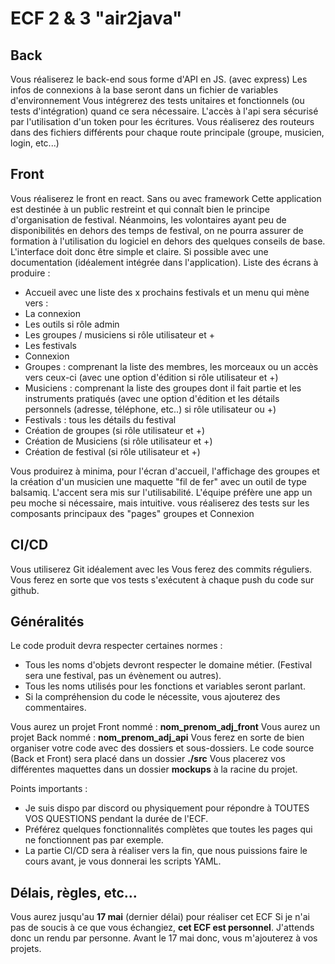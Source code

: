 # ECF 2 & 3 "air2java"


## Back

Vous réaliserez le back-end sous forme d'API en JS. (avec express) Les infos de connexions à la base seront
dans un fichier de variables d'environnement
Vous intégrerez des tests unitaires et fonctionnels (ou tests d'intégration) quand ce sera nécessaire. L'accès à
l'api sera sécurisé par l'utilisation d'un token pour les écritures. Vous réaliserez des routeurs dans des fichiers
différents pour chaque route principale (groupe, musicien, login, etc...)


## Front

Vous réaliserez le front en react. Sans ou avec framework
Cette application est destinée à un public restreint et qui connaît bien le principe d'organisation de festival.
Néanmoins, les volontaires ayant peu de disponibilités en dehors des temps de festival, on ne pourra assurer
de formation à l'utilisation du logiciel en dehors des quelques conseils de base. L'interface doit donc être
simple et claire. Si possible avec une documentation (idéalement intégrée dans l'application).
Liste des écrans à produire :  
 * Accueil avec une liste des x prochains festivals et un menu qui mène vers :
 * La connexion
 * Les outils si rôle admin
 * Les groupes / musiciens si rôle utilisateur et +
 * Les festivals
 * Connexion
 * Groupes : comprenant la liste des membres, les morceaux ou un accès vers ceux-ci (avec une option
d'édition si rôle utilisateur et +)
 * Musiciens : comprenant la liste des groupes dont il fait partie et les instruments pratiqués (avec une
option d'édition et les détails personnels (adresse, téléphone, etc..) si rôle utilisateur ou +)
 * Festivals : tous les détails du festival
 * Création de groupes (si rôle utilisateur et +)
 * Création de Musiciens (si rôle utilisateur et +)
 * Création de festival (si rôle utilisateur et +)

Vous produirez à minima, pour l'écran d'accueil, l'affichage des groupes et la création d'un musicien une
maquette "fil de fer" avec un outil de type balsamiq.
L'accent sera mis sur l'utilisabilité. L'équipe préfère une app un peu moche si nécessaire, mais intuitive.
vous réaliserez des tests sur les composants principaux des "pages" groupes et Connexion


## CI/CD
Vous utiliserez Git idéalement avec les Vous ferez des commits réguliers. Vous ferez en sorte que vos tests
s'exécutent à chaque push du code sur github.

## Généralités
Le code produit devra respecter certaines normes :
 * Tous les noms d'objets devront respecter le domaine métier. (Festival sera une festival, pas un
évènement ou autres).  
 * Tous les noms utilisés pour les fonctions et variables seront parlant.
 * Si la compréhension du code le nécessite, vous ajouterez des commentaires.

Vous aurez un projet Front nommé : __nom_prenom_adj_front__ Vous aurez un projet Back nommé :
__nom_prenom_adj_api__ Vous ferez en sorte de bien organiser votre code avec des dossiers et sous-dossiers. Le
code source (Back et Front) sera placé dans un dossier __./src__ Vous placerez vos différentes maquettes dans un
dossier __mockups__ à la racine du projet.  

Points importants :
 * Je suis dispo par discord ou physiquement pour répondre à TOUTES VOS QUESTIONS pendant la
durée de l'ECF.
 * Préférez quelques fonctionnalités complètes que toutes les pages qui ne fonctionnent pas par exemple.
 * La partie CI/CD sera à réaliser vers la fin, que nous puissions faire le cours avant, je vous donnerai les
scripts YAML.


## Délais, règles, etc...
Vous aurez jusqu'au __17 mai__ (dernier délai) pour réaliser cet ECF Si je n'ai pas de soucis à ce que vous
échangiez, __cet ECF est personnel__. J'attends donc un rendu par personne. Avant le 17 mai donc, vous
m'ajouterez à vos projets.
